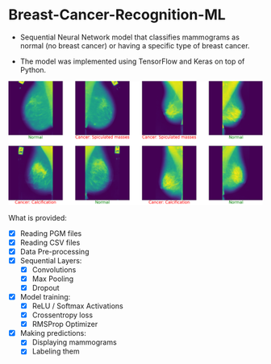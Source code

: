 # Breast-Cancer-Recognition-ML
- Sequential Neural Network model that classifies mammograms as normal (no breast cancer) or having a specific type of breast cancer.

- The model was implemented using TensorFlow and Keras on top of Python.

![Breast Cancer Predictions](./bcr.png)

What is provided:
- [x] Reading PGM files
- [x] Reading CSV files
- [x] Data Pre-processing
- [x] Sequential Layers:
    - [x] Convolutions
    - [x] Max Pooling
    - [x] Dropout
- [x] Model training:
    - [x] ReLU / Softmax Activations
    - [x] Crossentropy loss
    - [x] RMSProp Optimizer
- [x] Making predictions:
    - [x] Displaying mammograms
    - [x] Labeling them